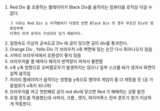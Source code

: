 1. Red Div 를 조종하는 플레이어가 Black Div를 움직이는 컴퓨터를 로직상 이길 수 없다.
    ```
   그 이유는 Red Div 는 타격범위가 다양한 반면 Black Div 의 경우 무조건 Div의 정중앙부에           
   타격이 되게 로직이 구성되어 있기 때문이다.
   ``` 
2. 일정속도 이상의 공속도로 Div 에 공이 닿으면 공이 div를 통과한다.   
3. Orange Div , Yello Div 가 브라우저 x축 벽면에 닿는 순간 다시 튀어나오지 않음   
4. 사파리 브라우저에서 호환성이 좋지 않음   
5. 브라우저를 켤 때마다 페이지 번역창이 켜져서 불편함   
6. x축 y축 방향으로 오버플로우가 발생하지는 않으나 일부 스크롤 바가 생겨서 화면이 살짝 움직임   
7. 차라리 플레이어가 움직이는 방향을 y축으로 했어야 게임이 좀 더 재밌을 듯 (공 가동범위가 x축이 되니까)
8. 브라우저를 켜고 첫번째로 공이 red div에 닿으면 Red 가 패배하는 상황 발견   
9. 로컬 폰트를 적용했는데 사파리, 크롬 , 엣지, 파이어폭스 전부 폰트가 뭔가 이상하게 작동한다.
